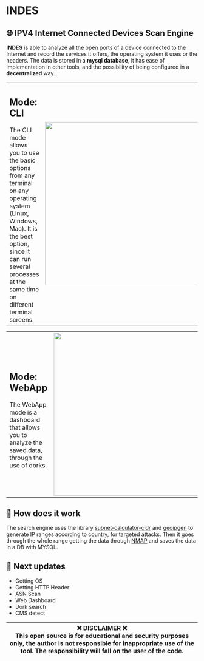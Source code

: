 # INDES
<h2>🌐 IPV4 Internet Connected Devices Scan Engine<br></h2>

<p><b>INDES</b> is able to analyze all the open ports of a device connected to the Internet and record the services it offers, the operating system it uses or the headers. The data is stored in a <b>mysql database</b>, it has ease of implementation in other tools, and the possibility of being configured in a <b>decentralized</b> way.</p>
      
<table>
  <tr>
    <td><h2>Mode: CLI</h2>
The CLI mode allows you to use the basic options from any terminal on any operating system (Linux, Windows, Mac).
It is the best option, since it can run several processes at the same time on different terminal screens.</td>
    <td width="50%"><img align="left" width="430px" src="https://i.ibb.co/v1zzPNh/image.png"></td>     
  </tr> 
</table>

<table>
  <tr>
    <td><h2>Mode: WebApp</h2>
The WebApp mode is a dashboard that allows you to analyze the saved data, through the use of dorks.</td>
    <td width="50%"><img align="left" width="430px" src="https://www.engranajesculturales.com/wp-content/uploads/2015/03/coming-soon-940x529.jpg"></td>     
  </tr> 
</table>

## 📢 How does it work
The search engine uses the library [subnet-calculator-cidr](https://github.com/christivn/subnet-calculator-cidr) and [geoipgen](https://github.com/christivn/geoipgen) to generate IP ranges according to country, for targeted attacks. Then it goes through the whole range getting the data through [NMAP](https://github.com/nmap/nmap) and saves the data in a DB with MYSQL.

## 📑 Next updates
* Getting OS
* Getting HTTP Header
* ASN Scan
* Web Dashboard
* Dork search
* CMS detect


| ❌ DISCLAIMER ❌<br> This open source is for educational and security purposes only, the author is not responsible for inappropriate use of the tool. The responsibility will fall on the user of the code. |
| --- |
